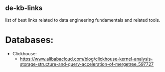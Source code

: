 ## de-kb-links
list of best links related to data engineering fundamentals and related tools. 

# Databases: 
  * Clickhouse: 
    - https://www.alibabacloud.com/blog/clickhouse-kernel-analysis-storage-structure-and-query-acceleration-of-mergetree_597727
